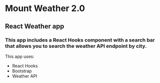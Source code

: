 # Mount Weather 2.0
## React Weather app

### This app includes a React Hooks component with a search bar that allows you to search the weather API endpoint by city. 

This app uses:
- React Hooks
- Bootstrap
- Weather API